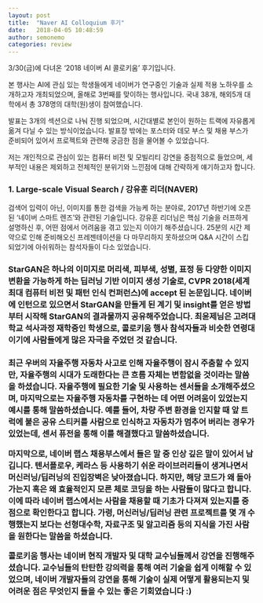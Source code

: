 ```yaml
---
layout: post
title:  "Naver AI Colloquium 후기"
date:   2018-04-05 10:48:59
author: semonemo
categories: review
---
```


<p>3/30(금)에 다녀온 ‘2018 네이버 AI 콜로키움’ 후기입니다.</p>

본 행사는 AI에 관심 있는 학생들에게 네이버가 연구중인 기술과 실제 적용 노하우를 소개하고자 개최되었으며, 올해로 3번째를 맞이하는 행사입니다. 국내 38개, 해외5개 대학에서 총 378명의 대학(원)생이 참여했습니다. 

발표는 3개의 섹션으로 나눠 진행 되었으며, 시간대별로 본인이 원하는 트랙에 자유롭게 옮겨 다닐 수 있는 방식이었습니다. 발표장 밖에는 포스터와 데모 부스 및 채용 부스가 준비되어 있어서 프로젝트와 관련해 궁금한 점을 물어볼 수 있었습니다.

저는 개인적으로 관심이 있는 컴퓨터 비전 및 모빌리티 강연을 중점적으로 들었으며, 세부적인 내용은 제외하고 전체적인 분위기와 느낀점에 대해 간략하게 얘기하고자 합니다.
<h3 id="1.	Large-scale Visual Search / 강유훈 리더(NAVER)">1.	Large-scale Visual Search / 강유훈 리더(NAVER)</h3>
검색어 입력이 아닌, 이미지를 통한 검색을 가능케 하는 분야로, 2017년 하반기에 오픈된 ‘네이버 스마트 렌즈’와 관련된 기술입니다. 강유훈 리더님은 핵심 기술을 러프하게 설명하신 후, 어떤 점에서 어려움을 겪고 있는지 이야기 해주셨습니다. 25분의 시간 제약으로 인해 준비해오신 프레젠테이션을 다 마무리하지 못하셨으며 Q&A 시간이 스킵 되었기에 아쉬워하는 참석자들이 다소 있었습니다.

<h3 id="2.	음란 영상 필터링 기술을 이용한 Web-Scale 이미지 검색 / 조근희(NAVER)</h3>
프레젠테이션 포인터가 고장나 5분정도 딜레이 되었으며, 초반에는 다소 어수선한 분위기가 있었습니다. 그렇지만 곧 98%의 정확도를 갖는 음란물 필터링 기술에 관한 소개를 해주시며 참석자들의 집중을 이끌었습니다.

<h3 id="3.	네이버 여름 인턴 후기 및 StarGAN / 최윤제(고려대)</h3>
StarGAN은 하나의 이미지로 머리색, 피부색, 성별, 표정 등 다양한 이미지 변환을 가능하게 하는 딥러닝 기반 이미지 생성 기술로, CVPR 2018(세계 최대 컴퓨터 비전 및 패턴 인식 컨퍼런스)에 accept 된 논문입니다. 네이버에 인턴으로 있으면서 StarGAN을 만들게 된 계기 및 insight를 얻은 방법부터 시작해 StarGAN의 결과물까지 공유해주었습니다. 최윤제님은 고려대학교 석사과정 재학중인 학생으로, 콜로키움 행사 참석자들과 비슷한 연령대이기에 사람들에게 많은 자극을 주었던 것 같습니다.

<h3 id="4.	네이버랩스의 로보틱스 연구 소개 / 석상욱 리더(NAVER LABS)</h3>
근력 증강 로봇, 3차원 지도 생성 로봇(M1), 책 수거 로봇(AROUND) 등 다양한 로봇 시연 영상을 보여주셨습니다. 책 수거 로봇을 서점에 갖다 놓자 어린 아이들이 로봇을 괴롭히는 영상을 보여주시며 참석자들의 웃음을 유발하셨습니다. 이에 따라 로보틱스 인턴들은 아이들을 교육시키는 로봇을 만들게 되었음을 밝혔고 실제 교육 효과가 있었다고 합니다.

<h3 id="5.	네이버 랩스의 자율주행 기술 / 백종윤 리더(NAVER LABS)</h3>
최근 우버의 자율주행 자동차 사고로 인해 자율주행이 잠시 주춤할 수 있지만, 자율주행의 시대가 도래한다는 큰 흐름 자체는 변함없을 것이라는 말씀을 하셨습니다. 자율주행에 필요한 기술 및 사용하는 센서들을 소개해주셨으며, 마지막으로는 자율주행 자동차를 구현하는 데 어떤 어려움이 있었는지 예시를 통해 말씀하셨습니다. 예를 들어, 차량 주변 환경을 인지할 때 앞 트럭에 붙은 공유 스티커를 사람으로 인식하고 자동차가 멈추어 버리는 경우가 있었는데, 센서 퓨전을 통해 이를 해결했다고 말씀하셨습니다.
 
마지막으로, 네이버 랩스 채용부스에서 들은 말 중 인상 깊은 말이 있어서 남깁니다. 텐서플로우, 케라스 등 사용하기 쉬운 라이브러리들이 생겨나면서 머신러닝/딥러닝의 진입장벽은 낮아졌습니다. 하지만, 해당 코드가 왜 돌아가는지 혹은 왜 효율적인지 모른 체로 코딩을 하는 사람들이 많다고 합니다. 이에 따라 네이버 랩스에서는 사람을 채용할 때 기초가 다져져 있는지를 중점으로 확인한다고 합니다. 가령, 머신러닝/딥러닝 관련 프로젝트를 몇 개 수행했는지 보다는 선형대수학, 자료구조 및 알고리즘 등의 지식을 가진 사람을 원한다는 말씀을 하셨습니다. 

콜로키움 행사는 네이버 현직 개발자 및 대학 교수님들께서 강연을 진행해주셨습니다. 교수님들의 탄탄한 강의력을 통해 여러 기술을 쉽게 이해할 수 있었으며, 네이버 개발자들의 강연을 통해 기술이 실제 어떻게 활용되는지 및 어려운 점은 무엇인지 들을 수 있는 좋은 기회였습니다 :)
